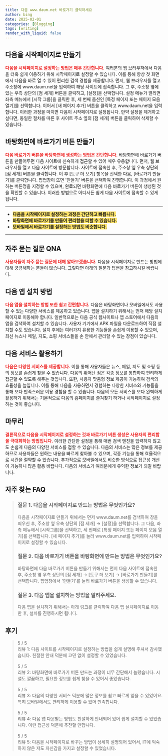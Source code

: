 ```yaml
---
title: 다음 www.daum.net 바로가기 클릭하세요
author: bing
date: 2025-02-01
categories: [Blogging]
tags: [writing]
render_with_liquid: false
---
```



<h2 id='다음을 시작페이지로 만들기'>다음을 시작페이지로 만들기</h2>

<p><b><span style="color: #ee2323;">다음을 시작페이지로 설정하는 방법은 매우 간단합니다.</span></b> 여러분의 웹 브라우저에서 다음을 더욱 쉽게 이용하기 위해 시작페이지로 설정할 수 있습니다. 이를 통해 항상 첫 화면에서 다음을 바로 열 수 있어 편리한 검색 경험을 제공합니다. 먼저, 웹 브라우저를 열고 주소창에 www.daum.net을 입력하여 해당 사이트에 접속합니다. 그 후, 주소창 옆에 있는 우측 상단의 [점 세개] 버튼을 클릭하고, [설정]을 선택합니다. 설정 메뉴가 열리면 좌측 메뉴에서 [시작 그룹]을 클릭한 후, 세 번째 옵션인 [특정 페이지 또는 페이지 모음 열기]를 선택합니다. 이어서 [새 페이지 추가] 버튼을 클릭하고 www.daum.net을 입력합니다. 이러한 과정을 마치면 다음이 시작페이지로 설정됩니다. 만약 설정을 제거하고 싶다면, 동일한 절차를 따른 후 사이트 주소 옆의 [점 세개] 버튼을 클릭하여 삭제할 수 있습니다.</p>

<h2 id='바탕화면에 바로가기 버튼 만들기'>바탕화면에 바로가기 버튼 만들기</h2>

<p><b><span style="color: #ee2323;">다음 바로가기 버튼을 바탕화면에 생성하는 방법은 간단합니다.</span></b> 바탕화면에 바로가기 버튼을 만들어두면 다음 사이트에 신속하게 접근할 수 있어 매우 유용합니다. 먼저, 웹 브라우저를 열고 다음 사이트에 방문합니다. 사이트에 접속한 후, 주소창 옆 우측 상단의 [점 세개] 버튼을 클릭합니다. 이 후 [도구 더 보기] 항목을 선택한 다음, [바로가기 만들기]를 클릭합니다. 팝업창이 뜨면 '만들기' 버튼을 선택하여 진행합니다. 이 과정에서 원하는 버튼명을 지정할 수 있으며, 완료되면 바탕화면에 다음 바로가기 버튼이 생성된 것을 확인할 수 있습니다. 이러한 방법으로 어디서든 쉽게 다음 사이트에 접속할 수 있게 됩니다.</p>

<hr />

<ul>
    <li><b><span style="background-color: #ffe066;">다음을 시작페이지로 설정하는 과정은 간단하고 빠릅니다.</span></b></li>
    <li><b><span style="background-color: #ffe066;">바탕화면에 바로가기를 만들어 편리함을 더할 수 있습니다.</span></b></li>
    <li><b><span style="background-color: #ffe066;">모바일에서 바로가기를 설정하는 방법도 비슷합니다.</span></b></li>
</ul>

<hr />

<h2 id='자주 묻는 질문 QNA'>자주 묻는 질문 QNA</h2>

<p><b><span style="color: #ee2323;">사용자들이 자주 묻는 질문에 대해 알아보겠습니다.</span></b> 다음을 시작페이지로 만드는 방법에 대해 궁금해하는 분들이 많습니다. 그렇다면 아래의 질문과 답변을 참고하시길 바랍니다. </p>

<h2 id='다음 앱 설치 방법'>다음 앱 설치 방법</h2>

<p><b><span style="color: #ee2323;">다음 앱을 설치하는 방법 또한 쉽고 간편합니다.</span></b> 다음은 바탕화면이나 모바일에서도 사용할 수 있는 다양한 서비스를 제공하고 있습니다. 앱을 설치하기 위해서는 먼저 해당 설치페이지로 이동해야 합니다. 일반적으로는 다음 공식 웹사이트나 앱 스토어에서 다음의 앱을 검색하여 설치할 수 있습니다. 사용자 기기에서 APK 파일을 다운로드하여 직접 설치할 수도 있습니다. 설치 후에는 여러가지 유용한 기능들을 손쉽게 이용할 수 있으며, 최신 뉴스나 메일, 지도, 쇼핑 서비스들을 손 안에서 관리할 수 있는 장점이 있습니다.</p>

<h2 id='다음 서비스 활용하기'>다음 서비스 활용하기</h2>

<p><b><span style="color: #ee2323;">다음은 다양한 서비스를 제공합니다.</span></b> 이를 통해 사용자들은 뉴스, 메일, 지도 및 쇼핑 등의 정보를 손쉽게 찾을 수 있습니다. 다음의 뛰어난 점은 각종 정보를 통합하여 편리하게 접근할 수 있도록 해주는 것입니다. 또한, 사용자 맞춤형 정보 제공이 가능하여 검색의 효율성을 높입니다. 이를 통해 다음을 사용하면서 경험하는 다양한 서비스와 기능들을 통해 보다 만족스러운 이용 경험을 할 수 있습니다. 다음의 모든 서비스를 보다 완벽하게 활용하기 위해서는 기본적으로 다음의 홈페이지를 즐겨찾기 하거나 시작페이지로 설정하는 것이 좋습니다.</p>

<h2 id='마무리'>마무리</h2>

<p><b><span style="color: #ee2323;">결론적으로 다음을 시작페이지로 설정하는 것과 바로가기 버튼 생성은 사용자의 편리함을 극대화하는 방법입니다.</span></b> 이러한 간단한 설정을 통해 매번 검색 엔진을 입력하지 않고도 손쉽게 다음의 다양한 서비스를 접할 수 있습니다. 다음의 서비스는 많은 정보를 제공하므로 사용자들은 원하는 내용을 빠르게 찾아볼 수 있으며, 각종 기능을 통해 효율적으로 시간을 절약할 수 있습니다. 추가적으로 모바일에서도 비슷한 방식으로 접근성 개선이 가능하니 많은 활용 바랍니다. 다음의 서비스가 여러분에게 유익한 정보가 되길 바랍니다.</p>


<h2 id='자주_찾는_FAQ'>자주 찾는 FAQ</h2>
<div itemscope="" itemtype="https://schema.org/FAQPage"> 
<blockquote> 
<div itemscope="" itemprop="mainEntity" itemtype="https://schema.org/Question"> 
<h3 itemprop="name">질문 1. 다음을 시작페이지로 만드는 방법은 무엇인가요?</h3> 
<div itemscope="" itemprop="acceptedAnswer" itemtype="https://schema.org/Answer"> 
<span itemprop="text"> 
<p>다음을 시작페이지로 만들기 위해서는 먼저 www.daum.net를 검색하여 창을 띄우신 후, 주소창 옆 우측 상단의 [점 세개] → [설정]을 선택합니다. 그 다음, 좌측 메뉴에서 [시작그룹]을 선택하고, 세 번째로 [특정 페이지 또는 페이지 모음 열기]를 선택합니다. [새 페이지 추가]를 눌러 www.daum.net를 입력하여 시작페이지로 설정할 수 있습니다.</p> 
</span> 
</div> 
</div> 

<div itemscope="" itemprop="mainEntity" itemtype="https://schema.org/Question"> 
<h3 itemprop="name">질문 2. 다음 바로가기 버튼을 바탕화면에 만드는 방법은 무엇인가요?</h3> 
<div itemscope="" itemprop="acceptedAnswer" itemtype="https://schema.org/Answer"> 
<span itemprop="text"> 
<p>바탕화면에 다음 바로가기 버튼을 만들기 위해서는 먼저 다음 사이트에 접속한 후, 주소창 옆 우측 상단의 [점 세개] → [도구 더 보기] → [바로가기 만들기]를 선택합니다. 팝업창에서 '만들기'를 눌러 바로가기 버튼을 생성할 수 있습니다.</p> 
</span> 
</div> 
</div> 

<div itemscope="" itemprop="mainEntity" itemtype="https://schema.org/Question"> 
<h3 itemprop="name">질문 3. 다음 앱을 설치하는 방법을 알려주세요.</h3> 
<div itemscope="" itemprop="acceptedAnswer" itemtype="https://schema.org/Answer"> 
<span itemprop="text"> 
<p>다음 앱을 설치하기 위해서는 아래 링크를 클릭하여 다음 앱 설치페이지로 이동한 후, 설치를 진행하시면 됩니다.</p> 
</span> 
</div> 
</div> 
</blockquote> 
</div>
<h2 id='후기'>후기</h2>
<div itemscope itemtype="https://schema.org/Product">
  <blockquote>
  <div itemprop="review" itemscope itemtype="https://schema.org/Review">
      <div itemprop="reviewRating" itemscope itemtype="https://schema.org/Rating"> <span itemprop="ratingValue">5</span> / <span itemprop="bestRating">5</span> </div>
      <span itemprop="reviewBody">리뷰 1: 다음 사이트를 시작페이지로 설정하는 방법을 쉽게 설명해 주셔서 감사했습니다. 친절한 안내 덕분에 고민 없이 설정할 수 있었습니다.</span>
  </div>
  <br>
  <div itemprop="review" itemscope itemtype="https://schema.org/Review">
      <div itemprop="reviewRating" itemscope itemtype="https://schema.org/Rating"> <span itemprop="ratingValue">5</span> / <span itemprop="bestRating">5</span> </div>
      <span itemprop="reviewBody">리뷰 2: 바탕화면에 바로가기 버튼 만드는 과정이 너무 간단해서 놀랐습니다. 시설도 깔끔하고, 필요한 정보를 쉽게 찾을 수 있어서 좋았습니다.</span>
  </div>
  <br>
  <div itemprop="review" itemscope itemtype="https://schema.org/Review">
      <div itemprop="reviewRating" itemscope itemtype="https://schema.org/Rating"> <span itemprop="ratingValue">5</span> / <span itemprop="bestRating">5</span> </div>
      <span itemprop="reviewBody">리뷰 3: 다음의 다양한 서비스 덕분에 많은 정보를 쉽고 빠르게 얻을 수 있었어요. 특히 모바일에서도 편리하게 이용할 수 있어 만족합니다.</span>
  </div>
  <br>
  <div itemprop="review" itemscope itemtype="https://schema.org/Review">
      <div itemprop="reviewRating" itemscope itemtype="https://schema.org/Rating"> <span itemprop="ratingValue">5</span> / <span itemprop="bestRating">5</span> </div>
      <span itemprop="reviewBody">리뷰 4: 다음 앱 다운받는 방법도 친절하게 안내되어 있어 쉽게 설치할 수 있었습니다. 이런 접근성 덕분에 추천할 만합니다.</span>
  </div>
  <br>
  <div itemprop="review" itemscope itemtype="https://schema.org/Review">
      <div itemprop="reviewRating" itemscope itemtype="https://schema.org/Rating"> <span itemprop="ratingValue">5</span> / <span itemprop="bestRating">5</span> </div>
      <span itemprop="reviewBody">리뷰 5: 다음을 시작페이지로 바꾸는 방법이 상세히 설명되어 있어서, IT에 익숙하지 않은 저도 자신감을 가지고 설정할 수 있었습니다.</span>
  </div>
  </blockquote>
</div>
